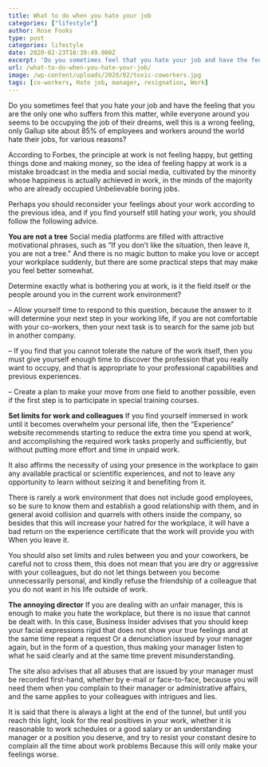 ```yaml
---
title: What to do when you hate your job
categories: ["lifestyle"]
author: Rose Fooks
type: post
categories: lifestyle
date: 2020-02-23T16:39:49.000Z
excerpt: 'Do you sometimes feel that you hate your job and have the feeling that you are the only one who suffers from this matter, while everyone around you seems to be occupying the job of their dreams'
url: /what-to-do-when-you-hate-your-job/
image: /wp-content/uploads/2020/02/toxic-coworkers.jpg
tags: [co-workers, Hate job, manager, resignation, Work]
---
```


Do you sometimes feel that you hate your job and have the feeling that you are the only one who suffers from this matter, while everyone around you seems to be occupying the job of their dreams, well this is a wrong feeling, only Gallup site about 85% of employees and workers around the world hate their jobs, for various reasons?

According to Forbes, the principle at work is not feeling happy, but getting things done and making money, so the idea of ​​feeling happy at work is a mistake broadcast in the media and social media, cultivated by the minority whose happiness is actually achieved in work, in the minds of the majority who are already occupied Unbelievable boring jobs.

Perhaps you should reconsider your feelings about your work according to the previous idea, and if you find yourself still hating your work, you should follow the following advice.

**You are not a tree**
Social media platforms are filled with attractive motivational phrases, such as “If you don’t like the situation, then leave it, you are not a tree.” And there is no magic button to make you love or accept your workplace suddenly, but there are some practical steps that may make you feel better somewhat.

Determine exactly what is bothering you at work, is it the field itself or the people around you in the current work environment?

– Allow yourself time to respond to this question, because the answer to it will determine your next step in your working life, if you are not comfortable with your co-workers, then your next task is to search for the same job but in another company.

– If you find that you cannot tolerate the nature of the work itself, then you must give yourself enough time to discover the profession that you really want to occupy, and that is appropriate to your professional capabilities and previous experiences.

– Create a plan to make your move from one field to another possible, even if the first step is to participate in special training courses.

**Set limits for work and colleagues**
If you find yourself immersed in work until it becomes overwhelm your personal life, then the “Experience” website recommends starting to reduce the extra time you spend at work, and accomplishing the required work tasks properly and sufficiently, but without putting more effort and time in unpaid work.

It also affirms the necessity of using your presence in the workplace to gain any available practical or scientific experiences, and not to leave any opportunity to learn without seizing it and benefiting from it.

There is rarely a work environment that does not include good employees, so be sure to know them and establish a good relationship with them, and in general avoid collision and quarrels with others inside the company, so besides that this will increase your hatred for the workplace, it will have a bad return on the experience certificate that the work will provide you with When you leave it.

You should also set limits and rules between you and your coworkers, be careful not to cross them, this does not mean that you are dry or aggressive with your colleagues, but do not let things between you become unnecessarily personal, and kindly refuse the friendship of a colleague that you do not want in his life outside of work.

**The annoying director**
If you are dealing with an unfair manager, this is enough to make you hate the workplace, but there is no issue that cannot be dealt with. In this case, Business Insider advises that you should keep your facial expressions rigid that does not show your true feelings and at the same time repeat a request Or a denunciation issued by your manager again, but in the form of a question, thus making your manager listen to what he said clearly and at the same time prevent misunderstanding.

The site also advises that all abuses that are issued by your manager must be recorded first-hand, whether by e-mail or face-to-face, because you will need them when you complain to their manager or administrative affairs, and the same applies to your colleagues with intrigues and lies.

It is said that there is always a light at the end of the tunnel, but until you reach this light, look for the real positives in your work, whether it is reasonable to work schedules or a good salary or an understanding manager or a position you deserve, and try to resist your constant desire to complain all the time about work problems Because this will only make your feelings worse.
